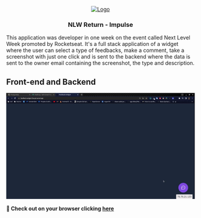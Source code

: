 <p align="center">
  <a href="https://rocketseat.com.br">
    <img src="https://s3-sa-east-1.amazonaws.com/rocketseat-cdn/rocketseat_logo_roxa.png" alt="Logo">
  </a>

  <h3 align="center">NLW Return - Impulse</h3>
  This application was developer in one week on the event called Next Level Week promoted by Rocketseat. It's a full stack application of a widget where the user can select a type of feedbacks, make a comment, take a screenshot with just one click and is sent to the backend where the data is sent to the owner email containing the screenshot, the type and description.
</p>

## Front-end and Backend
<img src="https://github.com/liara987/feedback-widget/blob/master/frontend-and-backend.gif" alt="Gif of frontend sending data to backend"/>

**🚀 Check out on your browser clicking [here](https://feedback-widget-five-psi.vercel.app/)**
